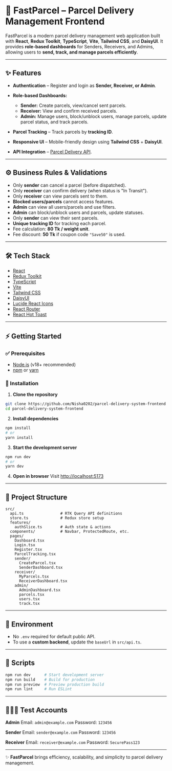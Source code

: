 

# 🚀 FastParcel – Parcel Delivery Management Frontend

FastParcel is a modern parcel delivery management web application built with **React**, **Redux Toolkit**, **TypeScript**, **Vite**, **Tailwind CSS**, and **DaisyUI**.
It provides **role-based dashboards** for Senders, Receivers, and Admins, allowing users to **send, track, and manage parcels efficiently**.

---

## ✨ Features

* **Authentication** – Register and login as **Sender, Receiver, or Admin**.
* **Role-based Dashboards:**

  * **Sender:** Create parcels, view/cancel sent parcels.
  * **Receiver:** View and confirm received parcels.
  * **Admin:** Manage users, block/unblock users, manage parcels, update parcel status, and track parcels.
* **Parcel Tracking** – Track parcels by **tracking ID**.
* **Responsive UI** – Mobile-friendly design using **Tailwind CSS** + **DaisyUI**.
* **API Integration** – [Parcel Delivery API](https://parcel-delivery-api.vercel.app/).

---

## ⚙️ Business Rules & Validations

* Only **sender** can cancel a parcel (before dispatched).
* Only **receiver** can confirm delivery (when status is "In Transit").
* Only **receiver** can view parcels sent to them.
* **Blocked users/parcels** cannot access features.
* **Admin** can view all users/parcels and use filters.
* **Admin** can block/unblock users and parcels, update statuses.
* Only **sender** can view their sent parcels.
* **Unique tracking ID** for tracking each parcel.
* Fee calculation: **80 Tk / weight unit**.
* Fee discount: **50 Tk** if coupon code `"Save50"` is used.

---

## 🛠 Tech Stack

* [React](https://react.dev/)
* [Redux Toolkit](https://redux-toolkit.js.org/)
* [TypeScript](https://www.typescriptlang.org/)
* [Vite](https://vitejs.dev/)
* [Tailwind CSS](https://tailwindcss.com/)
* [DaisyUI](https://daisyui.com/)
* [Lucide React Icons](https://lucide.dev/)
* [React Router](https://reactrouter.com/)
* [React Hot Toast](https://react-hot-toast.com/)

---

## ⚡ Getting Started

### ✅ Prerequisites

* [Node.js](https://nodejs.org/) (v18+ recommended)
* [npm](https://www.npmjs.com/) or [yarn](https://yarnpkg.com/)

### 🚀 Installation

1. **Clone the repository**

```sh
git clone https://github.com/Nisha0202/parcel-delivery-system-frontend
cd parcel-delivery-system-frontend
```

2. **Install dependencies**

```sh
npm install
# or
yarn install
```

3. **Start the development server**

```sh
npm run dev
# or
yarn dev
```

4. **Open in browser**
   Visit [http://localhost:5173](http://localhost:5173)

---

## 📂 Project Structure

```
src/
  api.ts                # RTK Query API definitions
  store.ts              # Redux store setup
  features/
    authSlice.ts        # Auth state & actions
  components/           # Navbar, ProtectedRoute, etc.
  pages/
    Dashboard.tsx
    Login.tsx
    Register.tsx
    ParcelTracking.tsx
    sender/
      CreateParcel.tsx
      SenderDashboard.tsx
    receiver/
      MyParcels.tsx
      ReceiverDashboard.tsx
    admin/
      AdminDashboard.tsx
      parcels.tsx
      users.tsx
      track.tsx
```

---

## 🔧 Environment

* No `.env` required for default public API.
* To use a **custom backend**, update the `baseUrl` in `src/api.ts`.

---

## 📜 Scripts

```sh
npm run dev      # Start development server
npm run build    # Build for production
npm run preview  # Preview production build
npm run lint     # Run ESLint
```

---

## 👩🏻‍💻 Test Accounts

**Admin**
Email: `admin@example.com`
Password: `123456`

**Sender**
Email: `sender@example.com`
Password: `123456`

**Receiver**
Email: `receiver@example.com`
Password: `SecurePass123`

---

✨ **FastParcel** brings efficiency, scalability, and simplicity to parcel delivery management.


